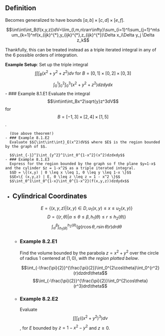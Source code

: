 ## Definition
Becomes generalized to have bounds $[a,b] \times [c,d] \times [e,f]$.

$$\int\int\int_B(f(x,y,z))dV=\lim_{l,m,n\rarr\infty}\sum_{i=1}^l\sum_{j=1}^m\sum_{k=1}^nf(x_{ijk}^{*},y_{ijk}^{*},z_{ijk}^{*})\Delta x_i\Delta y_j \Delta z_k$$

Thankfully, this can be treated instead as a triple iterated integral in any of the 6 possible orders of integration.

**Example Setup**:
Set up the triple integral $$\int\int\int_B(x^2+y^2+z^2)dv\text{ for }B = [0,1]\times[0,2]\times[0,3]$$

$$\int_0^1\int_0^2\int_0^3(x^2+y^2+z^2)dzdydx$$
	- ### Example 8.1.E1
	  Evaluate the integral $$\int\int\int_Bx^2\sqrt{y}z^3dV$$ for $$B = [-1,3]\times[2,4]\times[1,5]$$.
	  
	  (Use above theorem!)
	- ### Example 8.1.E2
	  Evaluate $${\int\int\int}_E(x^2)dV$$ where $E$ is the region bounded by the graph of $$.
	  
	  $$\int_{-1}^1\int_{y^2}^1\int_0^{1-x^2}(x^2)dzdxdy$$
	- ### Example 8.1.E3
	  Express for the region bounded by the graph so f the plane $y=1-x$ and the cylinder $z = 1-x^2$ as a triple iterated integral.
	  $$D = \{(x,y) | 0 \leq x \leq 1, 0 \leq y \leq 1-x \}$$
	  $$E=\{ (x,y,z) | E, 0 \leq z \leq z = 1 - x^2 \}$$
	  $$\int_0^1\int_0^{1-x}\int_0^{1-x^2}(f(x,y,z))dzdydx$$
- ## Cylindrical Coordinates
  $$E=\{(x,y,z) | (x,y) \in D, u_1(x,y) \leq x \leq u_2(x,y)\}$$
  $$D=\{(r,\theta) | \alpha \leq \theta \leq \beta, h_1(\theta) \leq r \leq h_2(\theta)\}$$
  $$\int_\alpha^\beta\int_{h_1(\theta)}^{h_2(\theta)}(g(r\cos\theta,r\sin\theta)r)drd\theta$$
	- ### Example 8.2.E1
	  Find the volume bounded by the parabola $z = x^2 + y^2$ over the circle of radius 1 centered at $(1,0)$, *with the region plotted below*.
	  
	  $$\int_{-\frac{\pi}{2}}^{\frac{\pi}{2}}\int_0^{2\cos\theta}\int_0^{r^2}(r)dzdrd\theta$$
	  $$\int_{-\frac{\pi}{2}}^{\frac{\pi}{2}}\int_0^{2\cos\theta}(r^3)drd\theta$$
	- ### Example 8.2.E2
	  Evaluate $$\int\int\int_E((x^2+y^2)^3)dv$$, for $E$ bounded by $z = 1-x^2-y^2$ and $z \geq 0$.